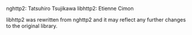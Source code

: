 nghttp2: Tatsuhiro Tsujikawa <t-tujikawa at users dot sourceforge dot net>
libhttp2: Etienne Cimon <etcimon at gmail dot com>

libhttp2 was rewritten from nghttp2 and it may reflect any further changes to the original library.